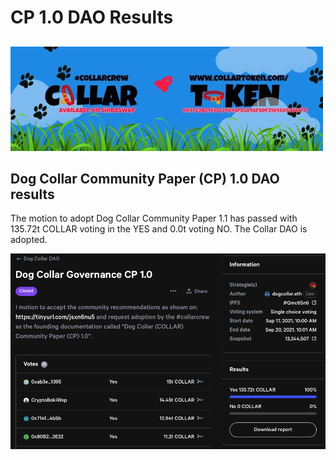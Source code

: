 # CP 1.0 DAO Results

## 

![](../../../.gitbook/assets/1080x360.jpg)

## Dog Collar Community Paper \(CP\) 1.0 DAO results

The motion to adopt Dog Collar Community Paper 1.1 has passed with 135.72t COLLAR voting in the YES and 0.0t voting NO.  The Collar DAO is adopted.

![](../../../.gitbook/assets/screen-shot-2021-09-29-at-1.16.17-pm.png)

